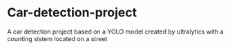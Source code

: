 # Car-detection-project
A car detection project based on a YOLO model created by ultralytics with a counting sistem located on a street

